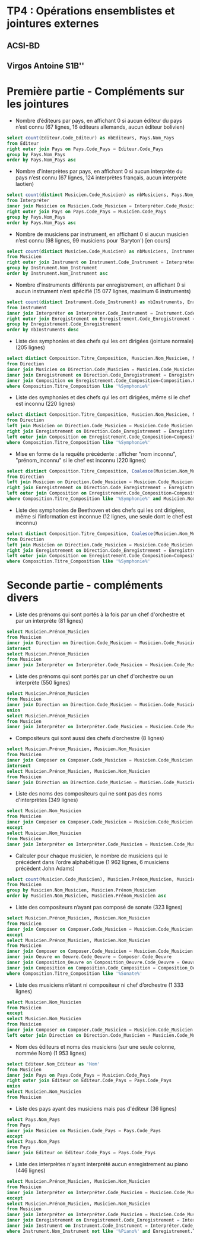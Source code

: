 # TP4 : Opérations ensemblistes et jointures externes 

## ACSI-BD 
## Virgos Antoine S1B'' 

# Première partie - Compléments sur les jointures 

- Nombre d’éditeurs par pays, en affichant 0 si aucun éditeur du pays n’est connu (67 lignes, 16 éditeurs allemands, aucun éditeur bolivien)

```sql
select count(Editeur.Code_Editeur) as nbEditeurs, Pays.Nom_Pays
from Editeur 
right outer join Pays on Pays.Code_Pays = Editeur.Code_Pays
group by Pays.Nom_Pays
order by Pays.Nom_Pays asc
```

- Nombre d'interprètes par pays, en affichant 0 si aucun interprète du pays n’est connu (67 lignes, 124 interprètes français, aucun interprète laotien)

```sql
select count(distinct Musicien.Code_Musicien) as nbMusiciens, Pays.Nom_Pays
from Interpréter
inner join Musicien on Musicien.Code_Musicien = Interpréter.Code_Musicien
right outer join Pays on Pays.Code_Pays = Musicien.Code_Pays
group by Pays.Nom_Pays
order by Pays.Nom_Pays asc
```

- Nombre de musiciens par instrument, en affichant 0 si aucun musicien n’est connu (98 lignes, 99 musiciens pour 'Baryton') [en cours]

```sql
select count(distinct Musicien.Code_Musicien) as nbMusiciens, Instrument.Nom_Instrument
from Musicien
right outer join Instrument on Instrument.Code_Instrument = Interpréter.Code_Instrument
group by Instrument.Nom_Instrument
order by Instrument.Nom_Instrument asc
```

- Nombre d'instruments différents par enregistrement, en affichant 0 si aucun instrument n’est spécifié (15 077 lignes, maximum 6 instruments)

```sql
select count(distinct Instrument.Code_Instrument) as nbInstruments, Enregistrement.Code_Enregistrement
from Instrument
inner join Interpréter on Interpréter.Code_Instrument = Instrument.Code_Instrument
right outer join Enregistrement on Enregistrement.Code_Enregistrement = Interpréter.Code_Enregistrement
group by Enregistrement.Code_Enregistrement
order by nbInstruments desc
```

- Liste des symphonies et des chefs qui les ont dirigées (jointure normale) (205 lignes) 

```sql
select distinct Composition.Titre_Composition, Musicien.Nom_Musicien, Musicien.Prénom_Musicien
from Direction
inner join Musicien on Direction.Code_Musicien = Musicien.Code_Musicien
inner join Enregistrement on Direction.Code_Enregistrement = Enregistrement.Code_Enregistrement
inner join Composition on Enregistrement.Code_Composition=Composition.Code_Composition
where Composition.Titre_Composition like '%Symphonie%'
```

- Liste des symphonies et des chefs qui les ont dirigées, même si le chef est inconnu (220 lignes)

```sql
select distinct Composition.Titre_Composition, Musicien.Nom_Musicien, Musicien.Prénom_Musicien
from Direction
left join Musicien on Direction.Code_Musicien = Musicien.Code_Musicien
right join Enregistrement on Direction.Code_Enregistrement = Enregistrement.Code_Enregistrement
left outer join Composition on Enregistrement.Code_Composition=Composition.Code_Composition
where Composition.Titre_Composition like '%Symphonie%'
```

- Mise en forme de la requête précédente : afficher "nom inconnu", "prénom_inconnu" si le chef est inconnu (220 lignes)

```sql
select distinct Composition.Titre_Composition, Coalesce(Musicien.Nom_Musicien, 'Inconnu') as Nom_Musicien, Coalesce(Musicien.Prénom_Musicien, 'Inconnu') as Prénom_Musicien
from Direction
left join Musicien on Direction.Code_Musicien = Musicien.Code_Musicien
right join Enregistrement on Direction.Code_Enregistrement = Enregistrement.Code_Enregistrement
left outer join Composition on Enregistrement.Code_Composition=Composition.Code_Composition
where Composition.Titre_Composition like '%Symphonie%' and Musicien.Nom_Musicien in ('Beethoven', 'Inconnu')
```

- Liste des symphonies de Beethoven et des chefs qui les ont dirigées, même si l’information est inconnue (12 lignes, une seule dont le chef est inconnu)

```sql
select distinct Composition.Titre_Composition, Coalesce(Musicien.Nom_Musicien, 'Inconnu') as Nom_Musicien, Coalesce(Musicien.Prénom_Musicien, 'Inconnu') as Prénom_Musicien
from Direction
left join Musicien on Direction.Code_Musicien = Musicien.Code_Musicien
right join Enregistrement on Direction.Code_Enregistrement = Enregistrement.Code_Enregistrement
left outer join Composition on Enregistrement.Code_Composition=Composition.Code_Composition
where Composition.Titre_Composition like '%Symphonie%'
```

# Seconde partie - compléments divers

- Liste des prénoms qui sont portés à la fois par un chef d'orchestre et par un interprète (81 lignes)

```sql
select Musicien.Prénom_Musicien
from Musicien
inner join Direction on Direction.Code_Musicien = Musicien.Code_Musicien
intersect
select Musicien.Prénom_Musicien
from Musicien
inner join Interpréter on Interpréter.Code_Musicien = Musicien.Code_Musicien
```

- Liste des prénoms qui sont portés par un chef d'orchestre ou un interprète (550 lignes)

```sql
select Musicien.Prénom_Musicien
from Musicien
inner join Direction on Direction.Code_Musicien = Musicien.Code_Musicien
union
select Musicien.Prénom_Musicien
from Musicien
inner join Interpréter on Interpréter.Code_Musicien = Musicien.Code_Musicien
```

- Compositeurs qui sont aussi des chefs d’orchestre (8 lignes)

```sql
select Musicien.Prénom_Musicien, Musicien.Nom_Musicien
from Musicien
inner join Composer on Composer.Code_Musicien = Musicien.Code_Musicien
intersect
select Musicien.Prénom_Musicien, Musicien.Nom_Musicien
from Musicien
inner join Direction on Direction.Code_Musicien = Musicien.Code_Musicien
```

- Liste des noms des compositeurs qui ne sont pas des noms d'interprètes (349 lignes)

```sql
select Musicien.Nom_Musicien
from Musicien
inner join Composer on Composer.Code_Musicien = Musicien.Code_Musicien
except
select Musicien.Nom_Musicien
from Musicien
inner join Interpréter on Interpréter.Code_Musicien = Musicien.Code_Musicien
```

- Calculer pour chaque musicien, le nombre de musiciens qui le précédent dans l’ordre alphabétique (1 962 lignes, 6 musiciens précèdent John Adams)

```sql
select count(Musicien.Code_Musicien), Musicien.Prénom_Musicien, Musicien.Nom_Musicien
from Musicien
group by Musicien.Nom_Musicien, Musicien.Prénom_Musicien
order by Musicien.Nom_Musicien, Musicien.Prénom_Musicien asc
```

- Liste des compositeurs n’ayant pas composé de sonate (323 lignes) 

```sql
select Musicien.Prénom_Musicien, Musicien.Nom_Musicien
from Musicien
inner join Composer on Composer.Code_Musicien = Musicien.Code_Musicien
except
select Musicien.Prénom_Musicien, Musicien.Nom_Musicien
from Musicien
inner join Composer on Composer.Code_Musicien = Musicien.Code_Musicien
inner join Oeuvre on Oeuvre.Code_Oeuvre = Composer.Code_Oeuvre
inner join Composition_Oeuvre on Composition_Oeuvre.Code_Oeuvre = Oeuvre.Code_Oeuvre
inner join Composition on Composition.Code_Composition = Composition_Oeuvre.Code_Composition
where Composition.Titre_Composition like '%Sonate%'
```

- Liste des musiciens n’étant ni compositeur ni chef d’orchestre (1 333 lignes)

```sql
select Musicien.Nom_Musicien
from Musicien
except
select Musicien.Nom_Musicien
from Musicien
inner join Composer on Composer.Code_Musicien = Musicien.Code_Musicien 
left outer join Direction on Direction.Code_Musicien = Musicien.Code_Musicien
```

- Nom des éditeurs et noms des musiciens (sur une seule colonne, nommée Nom) (1 953 lignes)

```sql
select Editeur.Nom_Editeur as 'Nom'
from Musicien
inner join Pays on Pays.Code_Pays = Musicien.Code_Pays
right outer join Editeur on Editeur.Code_Pays = Pays.Code_Pays
union
select Musicien.Nom_Musicien
from Musicien
```

- Liste des pays ayant des musiciens mais pas d'éditeur (36 lignes)

```sql
select Pays.Nom_Pays
from Pays
inner join Musicien on Musicien.Code_Pays = Pays.Code_Pays
except
select Pays.Nom_Pays
from Pays
inner join Editeur on Editeur.Code_Pays = Pays.Code_Pays
```

- Liste des interprètes n'ayant interprété aucun enregistrement au piano (446 lignes)

```sql
select Musicien.Prénom_Musicien, Musicien.Nom_Musicien
from Musicien
inner join Interpréter on Interpréter.Code_Musicien = Musicien.Code_Musicien
except
select Musicien.Prénom_Musicien, Musicien.Nom_Musicien
from Musicien
inner join Interpréter on Interpréter.Code_Musicien = Musicien.Code_Musicien
inner join Enregistrement on Enregistrement.Code_Enregistrement = Interpréter.Code_Enregistrement
inner join Instrument on Instrument.Code_Instrument = Interpréter.Code_Instrument 
where Instrument.Nom_Instrument not like '%Piano%' and Enregistrement.Titre not like '%Piano%'
```